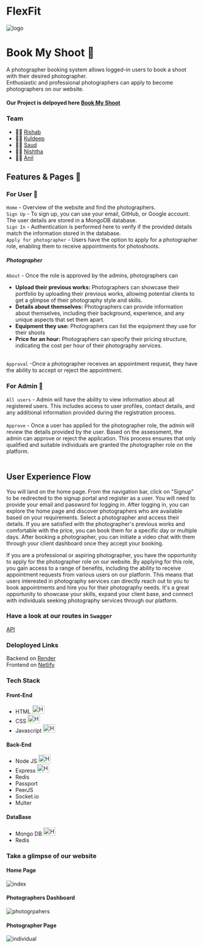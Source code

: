 # FlexFit

![logo](https://github.com/git-rishab/accessible-juice-7886/assets/114225283/a1f3dc00-1841-47f6-a651-3938d209dc6c)


# Book My Shoot :camera_flash:
A photographer booking system allows logged-in users to book a shoot with their desired photographer. <br>
Enthusiastic and professional photographers can apply to become photographers on our website.

#### Our Project is delpoyed here [Book My Shoot](https://bookmyshoot.netlify.app/)

### Team 
- :man_technologist: [Rishab](https://www.linkedin.com/in/rishab-kumar-chaurasiya-a144b4234/)
- :man_technologist: [Kuldeep](https://www.linkedin.com/in/kuldeep-tiwari-a3637923a)
- :man_technologist: [Saud](https://www.linkedin.com/in/mdsaud/)
- :woman_technologist: [Nishtha](https://www.linkedin.com/in/nishthakashyap26/)
- :man_technologist: [Anil](https://www.linkedin.com/in/anil-reddy-b2a364169/)

## Features & Pages :page_facing_up:

### For User 	:adult:
`Home` - Overview of the website and find the photographers. <br>
`Sign Up` -  To sign up, you can use your email, GitHub, or Google account. The user details are stored in a MongoDB database. <br>
`Sign In` - Authentication is performed here to verify if the provided details match the information stored in the database. <br>
`Apply for photographer` - Users have the option to apply for a photographer role, enabling them to receive appointments for photoshoots. <br>

##### Photographer
`About` - Once the role is approved by the admins, photographers can 
- **Upload their previous works:** Photographers can showcase their portfolio by uploading their previous works, allowing potential clients to get a glimpse of their photography style and skills. 
- **Details about themselves:** Photographers can provide information about themselves, including their background, experience, and any unique aspects that set them apart.
- **Equipment they use:** Photographers can list the equipment they use for their shoots
- **Price for an hour:** Photographers can specify their pricing structure, indicating the cost per hour of their photography services.  <br> <br>

`Approval` -Once a photographer receives an appointment request, they have the ability to accept or reject the appointment. 

### For Admin 	:guard:
`All users` - Admin will have the ability to view information about all registered users. This includes access to user profiles, contact details, and any additional information provided during the registration process. <br> <br>
`Approve` - Once a user has applied for the photographer role, the admin will review the details provided by the user. Based on the assessment, the admin can approve or reject the application. This process ensures that only qualified and suitable individuals are granted the photographer role on the platform. <br> <br>

## User Experience Flow
You will land on the home page. From the navigation bar, click on "Signup" to be redirected to the signup portal and register as a user. You will need to provide your email and password for logging in. After logging in, you can explore the home page and discover photographers who are available based on your requirements. Select a photographer and access their details. If you are satisfied with the photographer's previous works and comfortable with the price, you can book them for a specific day or multiple days. After booking a photographer, you can initiate a video chat with them through your client dashboard once they accept your booking.

If you are a professional or aspiring photographer, you have the opportunity to apply for the photographer role on our website. By applying for this role, you gain access to a range of benefits, including the ability to receive appointment requests from various users on our platform. This means that users interested in photography services can directly reach out to you to book appointments and hire you for their photography needs. It's a great opportunity to showcase your skills, expand your client base, and connect with individuals seeking photography services through our platform.

### Have a look at our routes in `Swagger`

[API](https://bookmyshoot-backend.onrender.com/api-docs)

### Deloployed Links
Backend on [Render](https://bookmyshoot-backend.onrender.com) <br>
Frontend on [Netlify](https://bookmyshoot.netlify.app/)

### Tech Stack

#### Front-End
-  HTML <img src="https://raw.githubusercontent.com/get-icon/geticon/fc0f660daee147afb4a56c64e12bde6486b73e39/icons/html-5.svg" alt="HTML Icon" width="32" height="22">
-  CSS  <img src="https://raw.githubusercontent.com/get-icon/geticon/fc0f660daee147afb4a56c64e12bde6486b73e39/icons/css-3.svg" alt="HTML Icon" width="32" height="22">
-  Javascript  <img src="https://raw.githubusercontent.com/get-icon/geticon/fc0f660daee147afb4a56c64e12bde6486b73e39/icons/javascript.svg" alt="HTML Icon" width="32" height="22">

#### Back-End
-  Node JS  <img src="https://raw.githubusercontent.com/get-icon/geticon/fc0f660daee147afb4a56c64e12bde6486b73e39/icons/nodejs.svg" alt="HTML Icon" width="32" height="22">
-  Express  <img src="https://raw.githubusercontent.com/get-icon/geticon/fc0f660daee147afb4a56c64e12bde6486b73e39/icons/express.svg" alt="HTML Icon" width="32" height="22">
-  Redis
-  Passport
-  PeerJS
-  Socket.io
-  Multer

#### DataBase
-  Mongo DB  <img src="https://raw.githubusercontent.com/get-icon/geticon/fc0f660daee147afb4a56c64e12bde6486b73e39/icons/mongodb-icon.svg" alt="HTML Icon" width="32" height="22">
-  Redis

### Take a glimpse of our website

#### Home Page
![index](https://github.com/git-rishab/accessible-juice-7886/assets/114225283/4975d61a-6fc2-4c14-ae97-acd8be0d586b)


#### Photographers Dashboard
![photogrpahers](https://github.com/git-rishab/accessible-juice-7886/assets/114225283/de0d6ff6-2e94-4f02-9c9d-e15098caa654)


#### Photographer Page

![individual](https://github.com/git-rishab/accessible-juice-7886/assets/114225283/05bd5907-0e3c-46f0-9070-d5611afca54a)
